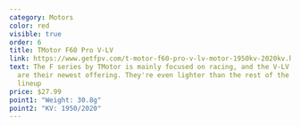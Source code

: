 ```yaml
---
category: Motors
color: red
visible: true
order: 6
title: TMotor F60 Pro V-LV
link: https://www.getfpv.com/t-motor-f60-pro-v-lv-motor-1950kv-2020kv.html
text: The F series by TMotor is mainly focused on racing, and the V-LV motors
  are their newest offering. They're even lighter than the rest of the new Pro V
  lineup
price: $27.99
point1: "Weight: 30.8g"
point2: "KV: 1950/2020"
---
```

